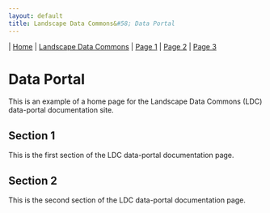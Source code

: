 ```yaml
---
layout: default
title: Landscape Data Commons&#58; Data Portal
---
```

| [Home](./) | [Landscape Data Commons](https://cmfraser1380.github.io/ldc-github-pages-template/) | [Page 1](./docs/map.html) | [Page 2](./docs/controls.html) | [Page 3](./docs/filters.html)


# Data Portal

This is an example of a home page for the Landscape Data Commons (LDC) data-portal documentation site.

## Section 1

This is the first section of the LDC data-portal documentation page.

## Section 2

This is the second section of the LDC data-portal documentation page.
